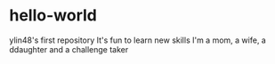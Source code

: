 # hello-world
ylin48's first repository
It's fun to learn new skills
I'm a mom, a wife, a ddaughter and a challenge taker 
